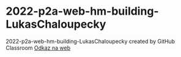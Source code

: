 # 2022-p2a-web-hm-building-LukasChaloupecky
2022-p2a-web-hm-building-LukasChaloupecky created by GitHub Classroom
[Odkaz na web](https://github.com/pslib-cz/2022-p2a-web-hm-building-LukasChaloupecky/blob/0c20a8da9d10e760ffbf49315770a88ceac5bf05/chaloupecky_web/index.html)
